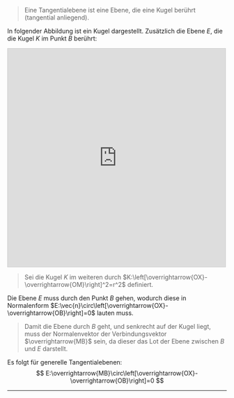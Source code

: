 > Eine Tangentialebene ist eine Ebene, die eine Kugel berührt (tangential anliegend).

In folgender Abbildung ist ein Kugel dargestellt. Zusätzlich die Ebene $E$, die die Kugel $K$ im Punkt $B$ berührt:
<iframe src="https://www.desmos.com/calculator/8zfjwmfbdn?embed" width="500" height="500" style="border: 1px solid #ccc" frameborder=0></iframe>

>Sei die Kugel $K$ im weiteren durch $K:\left[\overrightarrow{OX}-\overrightarrow{OM}\right]^2=r^2$ definiert.

Die Ebene $E$ muss durch den Punkt $B$ gehen, wodurch diese in Normalenform $E:\vec{n}\circ\left[\overrightarrow{OX}-\overrightarrow{OB}\right]=0$ lauten muss.
> Damit die Ebene durch $B$ geht, und senkrecht auf der Kugel liegt, muss der Normalenvektor der Verbindungsvektor $\overrightarrow{MB}$ sein, da dieser das Lot der Ebene zwischen $B$ und $E$ darstellt.

Es folgt für generelle Tangentialebenen:
$$
E:\overrightarrow{MB}\circ\left[\overrightarrow{OX}-\overrightarrow{OB}\right]=0
$$

---